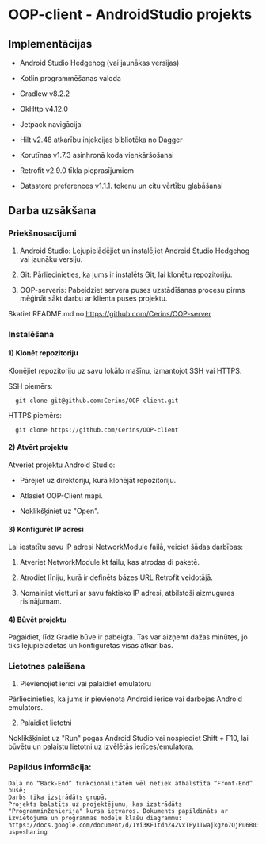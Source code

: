 # OOP-client - AndroidStudio projekts

## Implementācijas

- Android Studio Hedgehog (vai jaunākas versijas)

- Kotlin programmēšanas valoda

- Gradlew v8.2.2

- OkHttp v4.12.0

- Jetpack navigācijai

- Hilt v2.48 atkarību injekcijas bibliotēka no Dagger

- Korutīnas v1.7.3 asinhronā koda vienkāršošanai

- Retrofit v2.9.0 tīkla pieprasījumiem

- Datastore preferences v1.1.1. tokenu un citu vērtību glabāšanai

## Darba uzsākšana

### Priekšnosacījumi

1. Android Studio: Lejupielādējiet un instalējiet Android Studio Hedgehog vai jaunāku versiju.

2. Git: Pārliecinieties, ka jums ir instalēts Git, lai klonētu repozitoriju.

3. OOP-serveris: Pabeidziet servera puses uzstādīšanas procesu pirms mēģināt sākt darbu ar klienta puses projektu.

Skatiet README.md no https://github.com/Cerins/OOP-server

### Instalēšana

#### 1) Klonēt repozitoriju

Klonējiet repozitoriju uz savu lokālo mašīnu, izmantojot SSH vai HTTPS.

SSH piemērs:

  ```shell
    git clone git@github.com:Cerins/OOP-client.git
  ```

HTTPS piemērs:

  ```shell
    git clone https://github.com/Cerins/OOP-client
  ```



#### 2) Atvērt projektu
  
  Atveriet projektu Android Studio:

  - Pārejiet uz direktoriju, kurā klonējāt repozitoriju.

  - Atlasiet OOP-Client mapi.

  - Noklikšķiniet uz "Open".



#### 3) Konfigurēt IP adresi

Lai iestatītu savu IP adresi NetworkModule failā, veiciet šādas darbības:

  1. Atveriet NetworkModule.kt failu, kas atrodas di paketē.

  2. Atrodiet līniju, kurā ir definēts bāzes URL Retrofit veidotājā.

  3. Nomainiet vietturi ar savu faktisko IP adresi, atbilstoši aizmugures risinājumam.



#### 4) Būvēt projektu

Pagaidiet, līdz Gradle būve ir pabeigta. Tas var aizņemt dažas minūtes, jo tiks lejupielādētas un konfigurētas visas atkarības.

### Lietotnes palaišana

1. Pievienojiet ierīci vai palaidiet emulatoru

Pārliecinieties, ka jums ir pievienota Android ierīce vai darbojas Android emulators.

2. Palaidiet lietotni

Noklikšķiniet uz "Run" pogas Android Studio vai nospiediet Shift + F10, lai būvētu un palaistu lietotni uz izvēlētās ierīces/emulatora.

### Papildus informācija:

    Daļa no “Back-End” funkcionalitātēm vēl netiek atbalstīta “Front-End” pusē;
    Darbs tika izstrādāts grupā.
    Projekts balstīts uz projektējumu, kas izstrādāts "Programminženierija" kursa ietvaros. Dokuments papildināts ar izvietojuma un programmas modeļu klašu diagrammu: https://docs.google.com/document/d/1Yi3KF1tdhZ42VxTFy1Twajkgzo7QjPu6B03mGTWt80s/edit?usp=sharing

